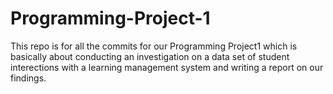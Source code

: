 # Programming-Project-1
This repo is for all the commits for our Programming Project1 which is basically about conducting an investigation on a data set of student interections with a learning management system and writing a report on our findings.

